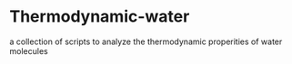 # Thermodynamic-water

a collection of scripts to analyze the thermodynamic properities of water molecules
